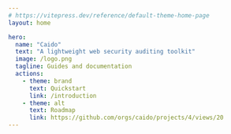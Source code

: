 ```yaml
---
# https://vitepress.dev/reference/default-theme-home-page
layout: home

hero:
  name: "Caido"
  text: "A lightweight web security auditing toolkit"
  image: /logo.png
  tagline: Guides and documentation
  actions:
    - theme: brand
      text: Quickstart
      link: /introduction
    - theme: alt
      text: Roadmap
      link: https://github.com/orgs/caido/projects/4/views/20
---
```


